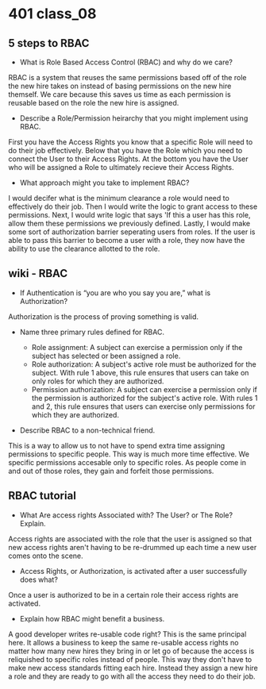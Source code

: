 # 401 class_08

## 5 steps to RBAC

- What is Role Based Access Control (RBAC) and why do we care?

RBAC is a system that reuses the  same permissions based off of the role the new hire takes on instead of basing permissions on the new hire themself. We care because this saves us time as each permission is reusable based on the role the new hire is assigned.

- Describe a Role/Permission heirarchy that you might implement using RBAC.

First you have the Access Rights you know that a specific Role will need to do their job effectively. Below that you have the Role which you need to connect the User to their Access Rights. At the bottom you have the User who will be assigned a Role to ultimately recieve their Access Rights.

- What approach might you take to implement RBAC?

I would decifer what is the minimum clearance a role would need to effectively do their job. Then I would write the logic to grant access to these permissions. Next, I would write logic that says 'If this a user has this role, allow them these permissions we previously defined. Lastly, I would make some sort of authorization barrier seperating users from roles. If the user is able to pass this barrier to become a user with a role, they now have the ability to use the clearance allotted to the role.

## wiki - RBAC

- If Authentication is “you are who you say you are,” what is Authorization?

Authorization is the process of proving something is valid. 

- Name three primary rules defined for RBAC.

  - Role assignment: A subject can exercise a permission only if the subject has selected or been assigned a role.
  - Role authorization: A subject's active role must be authorized for the subject. With rule 1 above, this rule ensures that users can take on only roles for which they are authorized.
  - Permission authorization: A subject can exercise a permission only if the permission is authorized for the subject's active role. With rules 1 and 2, this rule ensures that users can exercise only permissions for which they are authorized.

- Describe RBAC to a non-technical friend.

This is a way to allow us to not have to spend extra time assigning permissions to specific people. This way is much more time effective. We specific permissions accesable only to specific roles. As people come in and out of those roles, they gain and forfeit those permissions.

## RBAC tutorial

- What Are access rights Associated with? The User? or The Role? Explain.

Access rights are associated with the role that the user is assigned so that new access rights aren't having to be re-drummed up each time a new user comes onto the scene.

- Access Rights, or Authorization, is activated after a user successfully does what?

Once a user is authorized to be in a certain role their access rights are activated.

- Explain how RBAC might benefit a business.

A good developer writes re-usable code right? This is the same principal here. It allows a business to keep the same re-usable access rights no matter how many new hires they bring in or let go of because the access is reliquished to specific roles instead of people. This way they don't have to make new access standards fitting each hire. Instead they assign a new hire a role and they are ready to go with all the access they need to do their job.
